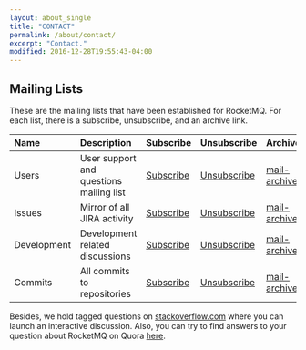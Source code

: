 ```yaml
---
layout: about_single
title: "CONTACT"
permalink: /about/contact/
excerpt: "Contact."
modified: 2016-12-28T19:55:43-04:00
---
```


## Mailing Lists

These are the mailing lists that have been established for RocketMQ. For each list, there is a subscribe, unsubscribe, and an archive link.

|Name|Description|Subscribe|Unsubscribe|Archive|
|:---|:---|:---|:---|:---|
|Users|User support and questions mailing list|	[Subscribe](mailto:users-subscribe@rocketmq.incubator.apache.org)|[Unsubscribe](mailto:users-unsubscribe@rocketmq.incubator.apache.org)|[mail-archives.apache.org](http://mail-archives.apache.org/mod_mbox/incubator-rocketmq-users/)|
|Issues|Mirror of all JIRA activity|	[Subscribe](mailto:issues-subscribe@rocketmq.incubator.apache.org)|[Unsubscribe](mailto:issues-unsubscribe@rocketmq.incubator.apache.org)|[mail-archives.apache.org](http://mail-archives.apache.org/mod_mbox/incubator-rocketmq-issues/)|
|Development|Development related discussions|[Subscribe](mailto:dev-subscribe@rocketmq.incubator.apache.org)|[Unsubscribe](mailto:dev-unsubscribe@rocketmq.incubator.apache.org)|[mail-archives.apache.org](http://mail-archives.apache.org/mod_mbox/incubator-rocketmq-dev//)|
|Commits|All commits to repositories|[Subscribe](mailto:commits-subscribe@rocketmq.incubator.apache.org)|[Unsubscribe](mailto:commits-unsubscribe@rocketmq.incubator.apache.org)|[mail-archives.apache.org](http://mail-archives.apache.org/mod_mbox/incubator-rocketmq-commits/)|

Besides, we hold tagged questions on [stackoverflow.com](http://stackoverflow.com/questions/tagged/rocketmq) where you can launch an interactive discussion. Also, you can try to find answers to your question about RocketMQ on Quora [here](https://www.quora.com/topic/RocketMQ).


